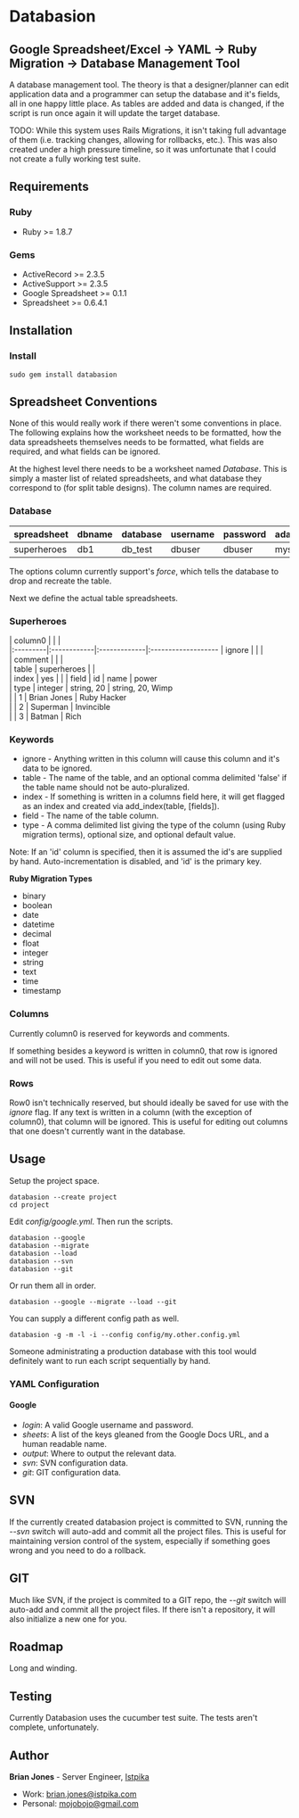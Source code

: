 # Databasion

## Google Spreadsheet/Excel -> YAML -> Ruby Migration -> Database Management Tool

A database management tool.  The theory is that a designer/planner can edit application data and a programmer can setup the database and it's fields, all in one happy little place.  As tables are added and data is changed, if the script is run once again it will update the target database.

TODO: While this system uses Rails Migrations, it isn't taking full advantage of them (i.e. tracking changes, allowing for rollbacks, etc.).  This was also created under a high pressure timeline, so it was unfortunate that I could not create a fully working test suite.

## Requirements

### Ruby

* Ruby >= 1.8.7

### Gems  

* ActiveRecord >= 2.3.5
* ActiveSupport >= 2.3.5
* Google Spreadsheet >= 0.1.1
* Spreadsheet >= 0.6.4.1

## Installation

### Install

    sudo gem install databasion
    
## Spreadsheet Conventions

None of this would really work if there weren't some conventions in place.  The following explains how the worksheet needs to be formatted, how the data spreadsheets themselves needs to be formatted, what fields are required, and what fields can be ignored.

At the highest level there needs to be a worksheet named _Database_.  This is simply a master list of related spreadsheets, and what database they correspond to (for split table designs).  The column names are required.

### Database

| spreadsheet | dbname| database| username| password| adapter| host     | port| options
|:------------|:------|:--------|:--------|:--------|:-------|:---------|:----|:-------
| superheroes | db1   | db_test | dbuser  | dbuser  | mysql  | 127.0.0.1|     |        

The options column currently support's _force_, which tells the database to drop and recreate the table.

Next we define the actual table spreadsheets.

### Superheroes

| column0  |             |              |                    
|:---------|:------------|:-------------|:-------------------
| ignore   |             |              |                    
| comment  |             |              |                    
| table    | superheroes |              |                    
| index    | yes         |              |
| field    | id          | name         | power              
| type     | integer     | string, 20   | string, 20, Wimp   
|          | 1           | Brian Jones  | Ruby Hacker        
|          | 2           | Superman     | Invincible         
|          | 3           | Batman       | Rich               

### Keywords

* ignore - Anything written in this column will cause this column and it's data to be ignored.
* table - The name of the table, and an optional comma delimited 'false' if the table name should not be auto-pluralized.
* index - If something is written in a columns field here, it will get flagged as an index and created via add_index(table, [fields]).
* field - The name of the table column.
* type  - A comma delimited list giving the type of the column (using Ruby migration terms), optional size, and optional default value.

Note: If an 'id' column is specified, then it is assumed the id's are supplied by hand.  Auto-incrementation is disabled, and 'id' is the primary key.

__Ruby Migration Types__

* binary
* boolean
* date
* datetime
* decimal
* float
* integer
* string
* text
* time
* timestamp

### Columns

Currently column0 is reserved for keywords and comments.

If something besides a keyword is written in column0, that row is ignored and will not be used.  This is useful if you need to edit out some data.

### Rows

Row0 isn't technically reserved, but should ideally be saved for use with the _ignore_ flag.  If any text is written in a column (with the exception of column0), that column will be ignored.  This is useful for editing out columns that one doesn't currently want in the database.

## Usage
    
Setup the project space.    
    
    databasion --create project
    cd project

Edit _config/google.yml_.  Then run the scripts.

    databasion --google
    databasion --migrate
    databasion --load
    databasion --svn
    databasion --git
    
Or run them all in order.

    databasion --google --migrate --load --git
    
You can supply a different config path as well.

    databasion -g -m -l -i --config config/my.other.config.yml
    
Someone administrating a production database with this tool would definitely want to run each script sequentially by hand.
    
### YAML Configuration

#### Google

* _login_: A valid Google username and password.
* _sheets_: A list of the keys gleaned from the Google Docs URL, and a human readable name.
* _output_: Where to output the relevant data.
* _svn_: SVN configuration data.
* _git_: GIT configuration data.

## SVN

If the currently created databasion project is committed to SVN, running the _--svn_ switch will auto-add and commit all the project files.  This is useful for maintaining version control of the system, especially if something goes wrong and you need to do a rollback.

## GIT

Much like SVN, if the project is commited to a GIT repo, the _--git_ switch will auto-add and commit all the project files.  If there isn't a repository, it will also initialize a new one for you.

## Roadmap

Long and winding.

## Testing

Currently Databasion uses the cucumber test suite.  The tests aren't complete, unfortunately.

## Author

__Brian Jones__ - Server Engineer, [Istpika](http://www.istpika.com)

* Work: <brian.jones@istpika.com>
* Personal: <mojobojo@gmail.com>
